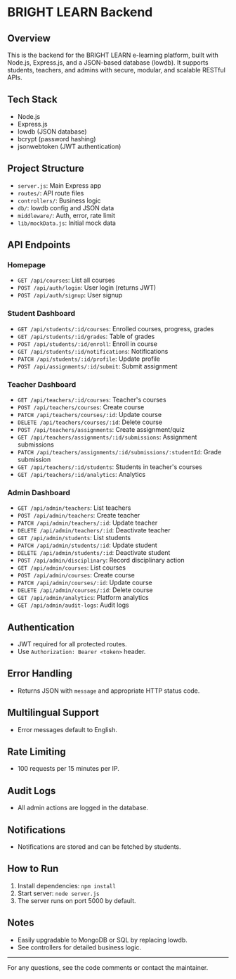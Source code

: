 # BRIGHT LEARN Backend

## Overview
This is the backend for the BRIGHT LEARN e-learning platform, built with Node.js, Express.js, and a JSON-based database (lowdb). It supports students, teachers, and admins with secure, modular, and scalable RESTful APIs.

## Tech Stack
- Node.js
- Express.js
- lowdb (JSON database)
- bcrypt (password hashing)
- jsonwebtoken (JWT authentication)

## Project Structure
- `server.js`: Main Express app
- `routes/`: API route files
- `controllers/`: Business logic
- `db/`: lowdb config and JSON data
- `middleware/`: Auth, error, rate limit
- `lib/mockData.js`: Initial mock data

## API Endpoints

### Homepage
- `GET /api/courses`: List all courses
- `POST /api/auth/login`: User login (returns JWT)
- `POST /api/auth/signup`: User signup

### Student Dashboard
- `GET /api/students/:id/courses`: Enrolled courses, progress, grades
- `GET /api/students/:id/grades`: Table of grades
- `POST /api/students/:id/enroll`: Enroll in course
- `GET /api/students/:id/notifications`: Notifications
- `PATCH /api/students/:id/profile`: Update profile
- `POST /api/assignments/:id/submit`: Submit assignment

### Teacher Dashboard
- `GET /api/teachers/:id/courses`: Teacher's courses
- `POST /api/teachers/courses`: Create course
- `PATCH /api/teachers/courses/:id`: Update course
- `DELETE /api/teachers/courses/:id`: Delete course
- `POST /api/teachers/assignments`: Create assignment/quiz
- `GET /api/teachers/assignments/:id/submissions`: Assignment submissions
- `PATCH /api/teachers/assignments/:id/submissions/:studentId`: Grade submission
- `GET /api/teachers/:id/students`: Students in teacher's courses
- `GET /api/teachers/:id/analytics`: Analytics

### Admin Dashboard
- `GET /api/admin/teachers`: List teachers
- `POST /api/admin/teachers`: Create teacher
- `PATCH /api/admin/teachers/:id`: Update teacher
- `DELETE /api/admin/teachers/:id`: Deactivate teacher
- `GET /api/admin/students`: List students
- `PATCH /api/admin/students/:id`: Update student
- `DELETE /api/admin/students/:id`: Deactivate student
- `POST /api/admin/disciplinary`: Record disciplinary action
- `GET /api/admin/courses`: List courses
- `POST /api/admin/courses`: Create course
- `PATCH /api/admin/courses/:id`: Update course
- `DELETE /api/admin/courses/:id`: Delete course
- `GET /api/admin/analytics`: Platform analytics
- `GET /api/admin/audit-logs`: Audit logs

## Authentication
- JWT required for all protected routes.
- Use `Authorization: Bearer <token>` header.

## Error Handling
- Returns JSON with `message` and appropriate HTTP status code.

## Multilingual Support
- Error messages default to English.

## Rate Limiting
- 100 requests per 15 minutes per IP.

## Audit Logs
- All admin actions are logged in the database.

## Notifications
- Notifications are stored and can be fetched by students.

## How to Run
1. Install dependencies: `npm install`
2. Start server: `node server.js`
3. The server runs on port 5000 by default.

## Notes
- Easily upgradable to MongoDB or SQL by replacing lowdb.
- See controllers for detailed business logic.

---

For any questions, see the code comments or contact the maintainer.
